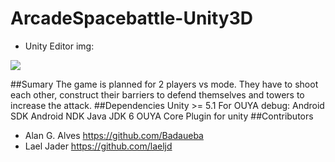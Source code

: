 # ArcadeSpacebattle-Unity3D

* Unity Editor img:

![](https://s31.postimg.org/xo0c5evbf/image.png)

##Sumary
The game is planned for 2 players vs mode. 
They have to shoot each other, construct their barriers to defend themselves and 
towers to increase the attack.
##Dependencies
Unity >= 5.1
For OUYA debug:
Android SDK
Android NDK
Java JDK 6
OUYA Core Plugin for unity
##Contributors
* Alan G. Alves <https://github.com/Badaueba>
* Lael Jader <https://github.com/laeljd>
